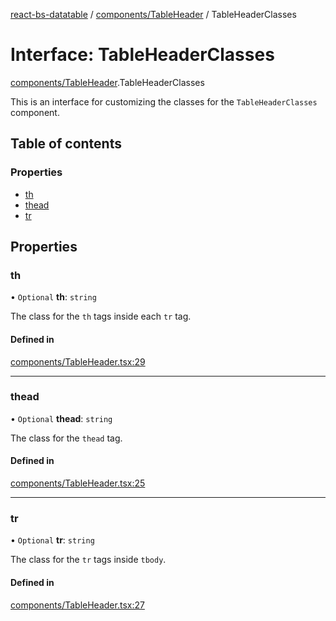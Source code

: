 [react-bs-datatable](../README.md) / [components/TableHeader](../modules/components_TableHeader.md) / TableHeaderClasses

# Interface: TableHeaderClasses

[components/TableHeader](../modules/components_TableHeader.md).TableHeaderClasses

This is an interface for customizing the classes for
the `TableHeaderClasses` component.

## Table of contents

### Properties

- [th](components_TableHeader.TableHeaderClasses.md#th)
- [thead](components_TableHeader.TableHeaderClasses.md#thead)
- [tr](components_TableHeader.TableHeaderClasses.md#tr)

## Properties

### th

• `Optional` **th**: `string`

The class for the `th` tags inside each `tr` tag.

#### Defined in

[components/TableHeader.tsx:29](https://github.com/imballinst/react-bs-datatable/blob/1b6bac8/src/components/TableHeader.tsx#L29)

___

### thead

• `Optional` **thead**: `string`

The class for the `thead` tag.

#### Defined in

[components/TableHeader.tsx:25](https://github.com/imballinst/react-bs-datatable/blob/1b6bac8/src/components/TableHeader.tsx#L25)

___

### tr

• `Optional` **tr**: `string`

The class for the `tr` tags inside `tbody`.

#### Defined in

[components/TableHeader.tsx:27](https://github.com/imballinst/react-bs-datatable/blob/1b6bac8/src/components/TableHeader.tsx#L27)
